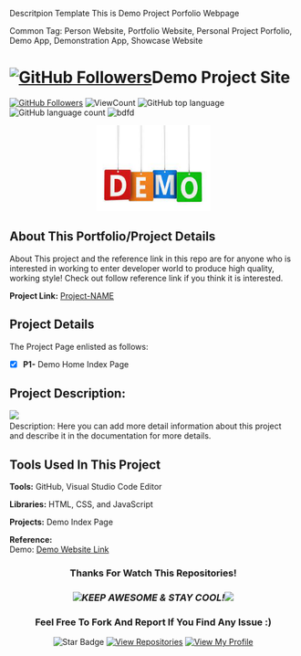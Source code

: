 Descritpion Template
This is Demo Project Porfolio Webpage

Common Tag: Person Website, Portfolio Website, Personal Project Porfolio, Demo App, Demonstration App, Showcase Website

# <a href="https://github.com/bdfd"><img height=40 src="https://cdn.jsdelivr.net/gh/bdfd/Personal_Image_Repo/4.Stamp/BDFD_Stamp.png" alt="GitHub Followers" /></a>Demo Project Site

<a href="https://github.com/bdfd"><img src="https://img.shields.io/github/followers/bdfd?label=Follow%20Me&logo=github" alt="GitHub Followers" /></a>
![ViewCount](https://views.whatilearened.today/views/github/BDFDPortfolio/Demo00_Demo-Project-Home-Page.svg?cache=remove)
![GitHub top language](https://img.shields.io/github/languages/top/BDFDPortfolio/Demo00_Demo-Project-Home-Page?style=flat)
![GitHub language count](https://img.shields.io/github/languages/count/BDFDPortfolio/Demo00_Demo-Project-Home-Page?style=flat)
<img height=20 src="https://cdn.jsdelivr.net/gh/bdfd/Personal_Image_Repo/7.Color-Icon/Status/Finish.svg" alt="bdfd" />

<!-- <img height=20 src="https://cdn.jsdelivr.net/gh/bdfd/Personal_Image_Repo/7.Color-Icon/Status/On_Progress.svg" alt="bdfd" /> -->

<div align="center">
    <img src="static/images/demo.png" alt="Logo" width="200" height="150">
</div>

## About This Portfolio/Project Details

About This project and the reference link in this repo are for anyone who is interested in working to enter developer world to produce high quality, working style! Check out follow reference link if you think it is interested.

**Project Link:** [Project-NAME](https://www.project-name.com/project-link)

## Project Details

The Project Page enlisted as follows:

- [x] **P1-** Demo Home Index Page

## Project Description:

<img height="27" src="https://img.shields.io/badge/test 1 -Level  Beginner-green.svg?&style=for-the-badge&logo=TheSparksFoundation&logoColor=blue"/>

<br/>
Description: Here you can add more detail information about this project and describe it in the documentation for more details.

## Tools Used In This Project

**Tools:** GitHub, Visual Studio Code Editor

**Libraries:** HTML, CSS, and JavaScript

**Projects:** Demo Index Page

**Reference:**  
Demo: <a href="https://www.project-name.com/project-link">Demo Website Link</a>

<div align="center">

### Thanks For Watch This Repositories!

### <img src="https://media.giphy.com/media/WUlplcMpOCEmTGBtBW/giphy.gif" width="30"><i>KEEP AWESOME & STAY COOL!</i><img src="https://media.giphy.com/media/WUlplcMpOCEmTGBtBW/giphy.gif" width="30">

### Feel Free To Fork And Report If You Find Any Issue :)

![Star Badge](https://img.shields.io/static/v1?label=%F0%9F%8C%9F&message=If%20Useful&style=style=flat&color=BC4E99)
[![View Repositories](https://img.shields.io/badge/View-My_Repositories-blue?logo=GitHub)](https://github.com/bdfd?tab=repositories)
[![View My Profile](https://img.shields.io/badge/View-My_Profile-green?logo=GitHub)](https://github.com/bdfd)

</div>
